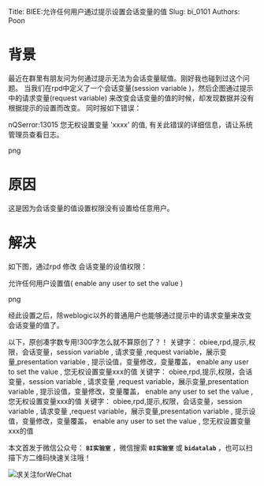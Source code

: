 Title:  BIEE:允许任何用户通过提示设置会话变量的值
Slug:  bi_0101
Authors: Poon
 
# 背景

最近在群里有朋友问为何通过提示无法为会话变量赋值。刚好我也碰到过这个问题。
当我们在rpd中定义了一个会话变量(session variable )，然后企图通过提示中的请求变量(request variable) 来改变会话变量的值的时候，却发现数据并没有根据提示的设置而改变。
同时报如下错误：

nQSerror:13015 您无权设置变量 'xxxx' 的值, 有关此错误的详细信息，请让系统管理员查看日志。


png


# 原因

这是因为会话变量的值设置权限没有设置给任意用户。


# 解决

如下图，通过rpd 修改 会话变量的设值权限：

允许任何用户设置值( enable any user to set the value )


png 


经此设置之后，除weblogic以外的普通用户也能够通过提示中的请求变量来改变会话变量的值了。


以下，原创凑字数专用!300字怎么就不算原创了？！
关键字： obiee,rpd,提示,权限，会话变量，session variable , 请求变量 ,request variable，展示变量,presentation variable , 提示设值，变量修改，变量覆盖， enable any user to set the value , 您无权设置变量xxx的值
关键字： obiee,rpd,提示,权限，会话变量，session variable , 请求变量 ,request variable，展示变量,presentation variable , 提示设值，变量修改，变量覆盖， enable any user to set the value , 您无权设置变量xxx的值
关键字： obiee,rpd,提示,权限，会话变量，session variable , 请求变量 ,request variable，展示变量,presentation variable , 提示设值，变量修改，变量覆盖， enable any user to set the value , 您无权设置变量xxx的值


本文首发于微信公众号： **`BI实验室`** ，微信搜索 **`BI实验室`** 或 **`bidatalab`** ，也可以扫描下方二维码快速关注哦！

![求关注forWeChat](https://mmbiz.qlogo.cn/mmbiz/sfKia69cLy1yGH30FHU6SYaJPqvibh7Wib9Pg2V6rc7zjaPJ7aKk9NcpQb9IIhZLCIG8CB4b0QV2vKWopevlhvafw/0?wx_fmt=png)


